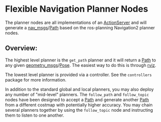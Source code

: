 Flexible Navigation Planner Nodes
=================================

The planner nodes are all implementations of an [ActionServer] and will generate
a [nav_msgs]/[Path] based on the ros-planning Navigation2 planner nodes.

Overview:
---------

The highest level planner is the `get_path` planner and it will return a [Path]
to any given [geometry_msgs]/[Pose]. The easiest way to do this is through
[rviz].

The lowest level planner is provided via a controller. See the `controllers`
package for more information.

In addition to the standard global and local planners, you may also deploy any
number of "mid-level" planners. The `follow_path` and `follow_topic` nodes have
been designed to accept a [Path] and generate another [Path] from a different
costmap with potentially higher accuracy. You may chain several planners
together by using the `follow_topic` node and instructing them to listen to one
another.

[Navigation2]: https://github.com/ros-planning/navigation2
[ActionServer]: http://design.ros2.org/articles/actions.html
[nav_msgs]: https://docs.ros2.org/foxy/api/nav_msgs/index-msg.html
[Path]: https://docs.ros2.org/foxy/api/nav_msgs/msg/Path.html
[geometry_msgs]: https://docs.ros2.org/foxy/api/geometry_msgs/index-msg.html
[Pose]: https://docs.ros2.org/foxy/api/geometry_msgs/msg/Pose.html
[rviz]: https://github.com/ros2/rviz
